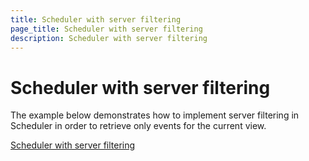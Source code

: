 ```yaml
---
title: Scheduler with server filtering
page_title: Scheduler with server filtering
description: Scheduler with server filtering
---
```


# Scheduler with server filtering

The example below demonstrates how to implement server filtering in Scheduler in order to retrieve only events for the current view.


[Scheduler with server filtering](https://github.com/telerik/ui-for-aspnet-mvc-examples/tree/master/scheduler/scheduler-server-filtering)
